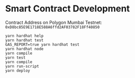 # Smart Contract Development 

Contract Address on Polygon Mumbai Testnet: `0xD8bc85E9E1718E588A6ffd2AF03782F18Ff40850`

```shell
yarn hardhat help
yarn hardhat test
GAS_REPORT=true yarn hardhat test
yarn hardhat node
yarn compile
yarn test
yarn compile
yarn run-script
yarn deploy
```